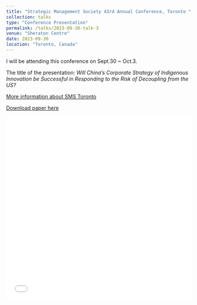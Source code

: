 ```yaml
---
title: "Strategic Management Society 43rd Annual Conference, Toronto "
collection: talks
type: "Conference Presentation"
permalink: /talks/2023-09-30-talk-3
venue: "Sheraton Centre"
date: 2023-09-30
location: "Toronto, Canada"
---
```


I will be attending this conference on Sept.30 ~ Oct.3.

The title of the presentation: <i>Will China’s Corporate Strategy of Indigenous Innovation be Successful in Responding to the Risk of Decoupling from the US?</i>

[More information about SMS Toronto](https://www.strategicmanagement.net/toronto/overview/overview)

[Download paper here](http://axl811.github.io/files/SMS-2023.pdf)

<iframe src="/files/SMS-2023.pdf" width="100%" height="500" frameborder="no" border="0" marginwidth="0" marginheight="0"></iframe>
